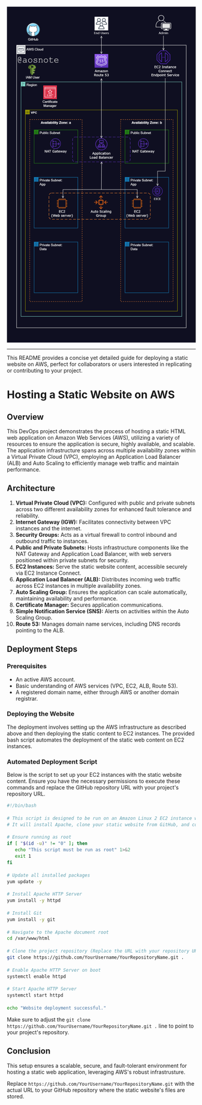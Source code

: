 ![Alt-text](/Host_a_Static_Website_on_AWS.png)

 ---
 This README provides a concise yet detailed guide for deploying a static website on AWS, perfect for collaborators or users interested in replicating or contributing to your project.

# Hosting a Static Website on AWS

## Overview

This DevOps project demonstrates the process of hosting a static HTML web application on Amazon Web Services (AWS), utilizing a variety of resources to ensure the application is secure, highly available, and scalable. The application infrastructure spans across multiple availability zones within a Virtual Private Cloud (VPC), employing an Application Load Balancer (ALB) and Auto Scaling to efficiently manage web traffic and maintain performance.

## Architecture

1. **Virtual Private Cloud (VPC):** Configured with public and private subnets across two different availability zones for enhanced fault tolerance and reliability.
2. **Internet Gateway (IGW):** Facilitates connectivity between VPC instances and the internet.
3. **Security Groups:** Acts as a virtual firewall to control inbound and outbound traffic to instances.
4. **Public and Private Subnets:** Hosts infrastructure components like the NAT Gateway and Application Load Balancer, with web servers positioned within private subnets for security.
5. **EC2 Instances:** Serve the static website content, accessible securely via EC2 Instance Connect.
6. **Application Load Balancer (ALB):** Distributes incoming web traffic across EC2 instances in multiple availability zones.
7. **Auto Scaling Group:** Ensures the application can scale automatically, maintaining availability and performance.
8. **Certificate Manager:** Secures application communications.
9. **Simple Notification Service (SNS):** Alerts on activities within the Auto Scaling Group.
10. **Route 53:** Manages domain name services, including DNS records pointing to the ALB.

## Deployment Steps

### Prerequisites

- An active AWS account.
- Basic understanding of AWS services (VPC, EC2, ALB, Route 53).
- A registered domain name, either through AWS or another domain registrar.

### Deploying the Website

The deployment involves setting up the AWS infrastructure as described above and then deploying the static content to EC2 instances. The provided bash script automates the deployment of the static web content on EC2 instances.

### Automated Deployment Script

Below is the script to set up your EC2 instances with the static website content. Ensure you have the necessary permissions to execute these commands and replace the GitHub repository URL with your project's repository URL.

```bash
#!/bin/bash

# This script is designed to be run on an Amazon Linux 2 EC2 instance with root privileges.
# It will install Apache, clone your static website from GitHub, and configure Apache to serve the website.

# Ensure running as root
if [ "$(id -u)" != "0" ]; then
   echo "This script must be run as root" 1>&2
   exit 1
fi

# Update all installed packages
yum update -y

# Install Apache HTTP Server
yum install -y httpd

# Install Git
yum install -y git

# Navigate to the Apache document root
cd /var/www/html

# Clone the project repository (Replace the URL with your repository URL)
git clone https://github.com/YourUsername/YourRepositoryName.git .

# Enable Apache HTTP Server on boot
systemctl enable httpd

# Start Apache HTTP Server
systemctl start httpd

echo "Website deployment successful."
```

Make sure to adjust the `git clone https://github.com/YourUsername/YourRepositoryName.git .` line to point to your project's repository.

## Conclusion

This setup ensures a scalable, secure, and fault-tolerant environment for hosting a static web application, leveraging AWS's robust infrastrusture.

Replace `https://github.com/YourUsername/YourRepositoryName.git` with the actual URL to your GitHub repository where the static website's files are stored.
